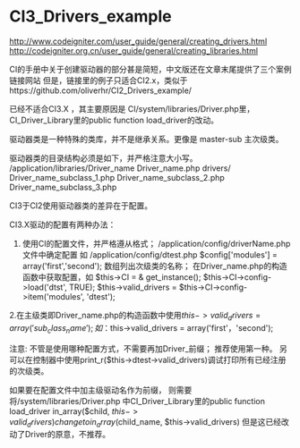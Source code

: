 # CI3_Drivers_example

http://www.codeigniter.com/user_guide/general/creating_drivers.html
http://codeigniter.org.cn/user_guide/general/creating_libraries.html

CI的手册中关于创建驱动器的部分甚是简短，中文版还在文章末尾提供了三个案例链接网站
但是，链接里的例子只适合CI2.x，类似于https://github.com/oliverhr/CI2_Drivers_example/

已经不适合CI3.X ，其主要原因是 CI/system/libraries/Driver.php里，
CI_Driver_Library里的public function load_driver的改动。

驱动器类是一种特殊的类库，并不是继承关系。更像是 master-sub 主次级类。

驱动器类的目录结构必须是如下，并严格注意大小写。
/application/libraries/Driver_name
		Driver_name.php
		drivers/
			Driver_name_subclass_1.php
			Driver_name_subclass_2.php
			Driver_name_subclass_3.php

CI3于CI2使用驱动器类的差异在于配置。


CI3.X驱动的配置有两种办法：
1. 使用CI的配置文件，并严格遵从格式；
	/application/config/driverName.php 文件中确定配置
如 /application/config/dtest.php $config['modules'] = array('first','second'); 数组列出次级类的名称；
在Driver_name.php的构造函数中获取配置，如
	$this->CI = & get_instance();
        $this->CI->config->load('dtst', TRUE);
        $this->valid_drivers = $this->CI->config->item('modules', 'dtest');

2.在主级类即Driver_name.php的构造函数中使用$this->valid_drivers = array('sub_class_name');
如：$this->valid_drivers = array('first'，'second');

注意:
不管是使用哪种配置方式，不需要再加Driver_前缀；
推荐使用第一种。
另可以在控制器中使用print_r($this->dtest->valid_drivers)调试打印所有已经注册的次级类。

如果要在配置文件中加主级驱动名作为前缀，
则需要将/system/libraries/Driver.php 中CI_Driver_Library里的public function load_driver
 in_array($child, $this->valid_drivers)  change to in_array($child_name, $this->valid_drivers) 但是这已经改动了Driver的原意，不推荐。

